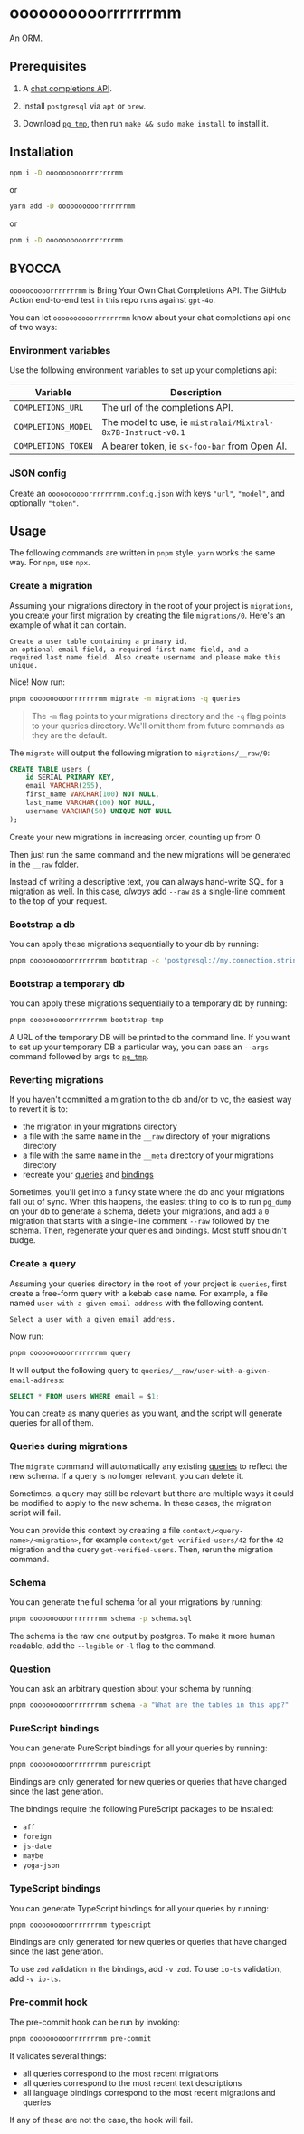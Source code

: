 # oooooooooorrrrrrrmm

An ORM.

## Prerequisites

1. A [chat completions API](#byocca).

2. Install `postgresql` via `apt` or `brew`.

3. Download [`pg_tmp`](https://github.com/eradman/ephemeralpg), then run `make && sudo make install` to install it.

## Installation

```bash
npm i -D oooooooooorrrrrrrmm
```

or

```bash
yarn add -D oooooooooorrrrrrrmm
```

or

```bash
pnm i -D oooooooooorrrrrrrmm
```

## BYOCCA

`oooooooooorrrrrrrmm` is Bring Your Own Chat Completions API. The GitHub Action end-to-end test in this repo runs against `gpt-4o`.

You can let `oooooooooorrrrrrrmm` know about your chat completions api one of two ways:

### Environment variables

Use the following environment variables to set up your completions api:

| Variable | Description |
| --- | --- |
| `COMPLETIONS_URL` | The url of the completions API. |
| `COMPLETIONS_MODEL` | The model to use, ie `mistralai/Mixtral-8x7B-Instruct-v0.1` |
| `COMPLETIONS_TOKEN` | A bearer token, ie `sk-foo-bar` from Open AI. |

### JSON config

Create an `oooooooooorrrrrrrmm.config.json` with keys `"url"`, `"model"`, and optionally `"token"`.

## Usage

The following commands are written in `pnpm` style. `yarn` works the same way. For `npm`, use `npx`.

### Create a migration

Assuming your migrations directory in the root of your project is `migrations`, you create your first migration by creating the file `migrations/0`. Here's an example of what it can contain.

```
Create a user table containing a primary id,
an optional email field, a required first name field, and a
required last name field. Also create username and please make this unique.
```

Nice! Now run:

```bash
pnpm oooooooooorrrrrrrmm migrate -m migrations -q queries
```

> The `-m` flag points to your migrations directory and the `-q` flag points to your queries directory. We'll omit them from future commands as they are the default.

The `migrate` will output the following migration to `migrations/__raw/0`:

```sql
CREATE TABLE users (
    id SERIAL PRIMARY KEY,
    email VARCHAR(255),
    first_name VARCHAR(100) NOT NULL,
    last_name VARCHAR(100) NOT NULL,
    username VARCHAR(50) UNIQUE NOT NULL
);
```

Create your new migrations in increasing order, counting up from 0.

Then just run the same command and the new migrations will be generated in the `__raw` folder.

Instead of writing a descriptive text, you can always hand-write SQL for a migration as well. In this case, _always_ add `--raw` as a single-line comment
to the top of your request.

### Bootstrap a db

You can apply these migrations sequentially to your db by running:

```bash
pnpm oooooooooorrrrrrrmm bootstrap -c 'postgresql://my.connection.string'
```

### Bootstrap a temporary db

You can apply these migrations sequentially to a temporary db by running:

```bash
pnpm oooooooooorrrrrrrmm bootstrap-tmp
```

A URL of the temporary DB will be printed to the command line. If you want to set up your temporary DB a particular way, you can pass an `--args` command followed by args to [`pg_tmp`](https://eradman.com/ephemeralpg/).

### Reverting migrations

If you haven't committed a migration to the db and/or to vc, the easiest way to revert it is to:

- the migration in your migrations directory
- a file with the same name in the `__raw` directory of your migrations directory
- a file with the same name in the `__meta` directory of your migrations directory
- recreate your [queries](#create-a-query) and [bindings](#purescript-bindings)

Sometimes, you'll get into a funky state where the db and your migrations fall out of sync. When this happens, the easiest thing to do is to run `pg_dump` on your db to generate a schema, delete your migrations, and add a `0` migration that starts with a single-line comment `--raw` followed by the schema. Then, regenerate your queries and bindings. Most stuff shouldn't budge.

### Create a query

Assuming your queries directory in the root of your project is `queries`, first create a free-form query with a kebab case name. For example, a file named `user-with-a-given-email-address` with the following content.

```
Select a user with a given email address.
```

Now run:

```bash
pnpm oooooooooorrrrrrrmm query
```

It will output the following query to `queries/__raw/user-with-a-given-email-address`:

```sql
SELECT * FROM users WHERE email = $1;
```

You can create as many queries as you want, and the script will generate queries for all of them.

### Queries during migrations

The `migrate` command will automatically any existing [queries](#create-a-query) to reflect the new schema. If a query is no longer relevant, you can delete it. 

Sometimes, a query may still be relevant but there are multiple ways it could be modified to apply to the new schema. In these cases, the migration script will fail.

You can provide this context by creating a file `context/<query-name>/<migration>`, for example `context/get-verified-users/42` for the `42` migration and the query `get-verified-users`. Then, rerun the migration command.

### Schema

You can generate the full schema for all your migrations by running:

```bash
pnpm oooooooooorrrrrrrmm schema -p schema.sql
```

The schema is the raw one output by postgres. To make it more human readable, add the `--legible` or `-l` flag to the command.

### Question

You can ask an arbitrary question about your schema by running:

```bash
pnpm oooooooooorrrrrrrmm schema -a "What are the tables in this app?"
```

### PureScript bindings

You can generate PureScript bindings for all your queries by running:

```bash
pnpm oooooooooorrrrrrrmm purescript
```

Bindings are only generated for new queries or queries that have changed since the last generation.

The bindings require the following PureScript packages to be installed:

- `aff`
- `foreign`
- `js-date`
- `maybe`
- `yoga-json`

### TypeScript bindings

You can generate TypeScript bindings for all your queries by running:

```bash
pnpm oooooooooorrrrrrrmm typescript
```

Bindings are only generated for new queries or queries that have changed since the last generation.

To use `zod` validation in the bindings, add `-v zod`. To use `io-ts` validation, add `-v io-ts`.

### Pre-commit hook

The pre-commit hook can be run by invoking:

```bash
pnpm oooooooooorrrrrrrmm pre-commit
```

It validates several things:

- all queries correspond to the most recent migrations
- all queries correspond to the most recent text descriptions
- all language bindings correspond to the most recent migrations and queries

If any of these are not the case, the hook will fail.